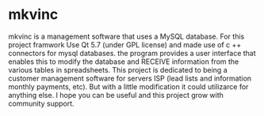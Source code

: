 # mkvinc
mkvinc is a management software that uses a MySQL database.
For this project framwork Use Qt 5.7 (under GPL license) and made use of c ++ connectors for mysql databases.
the program provides a user interface that enables this to modify the database and RECEIVE information from the various tables in spreadsheets.
This project is dedicated to being a customer management software for servers ISP (lead lists and information monthly payments, etc). But with a little modification it could utilizarce for anything else.
I hope you can be useful and this project grow with community support.

